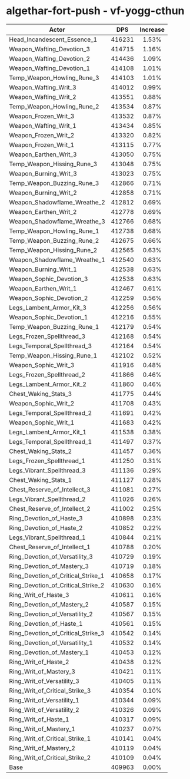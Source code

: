 # algethar-fort-push - vf-yogg-cthun
| Actor | DPS | Increase |
|---|:---:|:---:|
|Head_Incandescent_Essence_1|416231|1.53%|
|Weapon_Wafting_Devotion_3|414715|1.16%|
|Weapon_Wafting_Devotion_2|414436|1.09%|
|Weapon_Wafting_Devotion_1|414108|1.01%|
|Temp_Weapon_Howling_Rune_3|414103|1.01%|
|Weapon_Wafting_Writ_3|414012|0.99%|
|Weapon_Wafting_Writ_2|413551|0.88%|
|Temp_Weapon_Howling_Rune_2|413534|0.87%|
|Weapon_Frozen_Writ_3|413532|0.87%|
|Weapon_Wafting_Writ_1|413434|0.85%|
|Weapon_Frozen_Writ_2|413320|0.82%|
|Weapon_Frozen_Writ_1|413115|0.77%|
|Weapon_Earthen_Writ_3|413050|0.75%|
|Temp_Weapon_Hissing_Rune_3|413048|0.75%|
|Weapon_Burning_Writ_3|413023|0.75%|
|Temp_Weapon_Buzzing_Rune_3|412866|0.71%|
|Weapon_Burning_Writ_2|412858|0.71%|
|Weapon_Shadowflame_Wreathe_2|412812|0.69%|
|Weapon_Earthen_Writ_2|412778|0.69%|
|Weapon_Shadowflame_Wreathe_3|412766|0.68%|
|Temp_Weapon_Howling_Rune_1|412738|0.68%|
|Temp_Weapon_Buzzing_Rune_2|412675|0.66%|
|Temp_Weapon_Hissing_Rune_2|412565|0.63%|
|Weapon_Shadowflame_Wreathe_1|412540|0.63%|
|Weapon_Burning_Writ_1|412538|0.63%|
|Weapon_Sophic_Devotion_3|412538|0.63%|
|Weapon_Earthen_Writ_1|412467|0.61%|
|Weapon_Sophic_Devotion_2|412259|0.56%|
|Legs_Lambent_Armor_Kit_3|412256|0.56%|
|Weapon_Sophic_Devotion_1|412216|0.55%|
|Temp_Weapon_Buzzing_Rune_1|412179|0.54%|
|Legs_Frozen_Spellthread_3|412168|0.54%|
|Legs_Temporal_Spellthread_3|412164|0.54%|
|Temp_Weapon_Hissing_Rune_1|412102|0.52%|
|Weapon_Sophic_Writ_3|411916|0.48%|
|Legs_Frozen_Spellthread_2|411866|0.46%|
|Legs_Lambent_Armor_Kit_2|411860|0.46%|
|Chest_Waking_Stats_3|411775|0.44%|
|Weapon_Sophic_Writ_2|411708|0.43%|
|Legs_Temporal_Spellthread_2|411691|0.42%|
|Weapon_Sophic_Writ_1|411683|0.42%|
|Legs_Lambent_Armor_Kit_1|411538|0.38%|
|Legs_Temporal_Spellthread_1|411497|0.37%|
|Chest_Waking_Stats_2|411457|0.36%|
|Legs_Frozen_Spellthread_1|411250|0.31%|
|Legs_Vibrant_Spellthread_3|411136|0.29%|
|Chest_Waking_Stats_1|411127|0.28%|
|Chest_Reserve_of_Intellect_3|411081|0.27%|
|Legs_Vibrant_Spellthread_2|411026|0.26%|
|Chest_Reserve_of_Intellect_2|411002|0.25%|
|Ring_Devotion_of_Haste_3|410898|0.23%|
|Ring_Devotion_of_Haste_2|410852|0.22%|
|Legs_Vibrant_Spellthread_1|410844|0.21%|
|Chest_Reserve_of_Intellect_1|410788|0.20%|
|Ring_Devotion_of_Versatility_3|410729|0.19%|
|Ring_Devotion_of_Mastery_3|410719|0.18%|
|Ring_Devotion_of_Critical_Strike_1|410658|0.17%|
|Ring_Devotion_of_Critical_Strike_2|410630|0.16%|
|Ring_Writ_of_Haste_3|410611|0.16%|
|Ring_Devotion_of_Mastery_2|410587|0.15%|
|Ring_Devotion_of_Versatility_2|410567|0.15%|
|Ring_Devotion_of_Haste_1|410561|0.15%|
|Ring_Devotion_of_Critical_Strike_3|410542|0.14%|
|Ring_Devotion_of_Versatility_1|410532|0.14%|
|Ring_Devotion_of_Mastery_1|410453|0.12%|
|Ring_Writ_of_Haste_2|410438|0.12%|
|Ring_Writ_of_Mastery_3|410421|0.11%|
|Ring_Writ_of_Versatility_3|410405|0.11%|
|Ring_Writ_of_Critical_Strike_3|410354|0.10%|
|Ring_Writ_of_Versatility_1|410344|0.09%|
|Ring_Writ_of_Versatility_2|410326|0.09%|
|Ring_Writ_of_Haste_1|410317|0.09%|
|Ring_Writ_of_Mastery_1|410237|0.07%|
|Ring_Writ_of_Critical_Strike_1|410141|0.04%|
|Ring_Writ_of_Mastery_2|410119|0.04%|
|Ring_Writ_of_Critical_Strike_2|410109|0.04%|
|Base|409963|0.00%|
